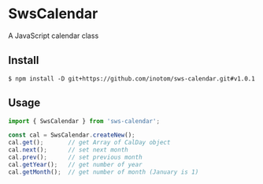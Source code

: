 # SwsCalendar

A JavaScript calendar class

## Install

```
$ npm install -D git+https://github.com/inotom/sws-calendar.git#v1.0.1
```

## Usage

```javascript
import { SwsCalendar } from 'sws-calendar';

const cal = SwsCalendar.createNew();
cal.get();       // get Array of CalDay object
cal.next();      // set next month
cal.prev();      // set previous month
cal.getYear();   // get number of year
cal.getMonth();  // get number of month (January is 1)
```
